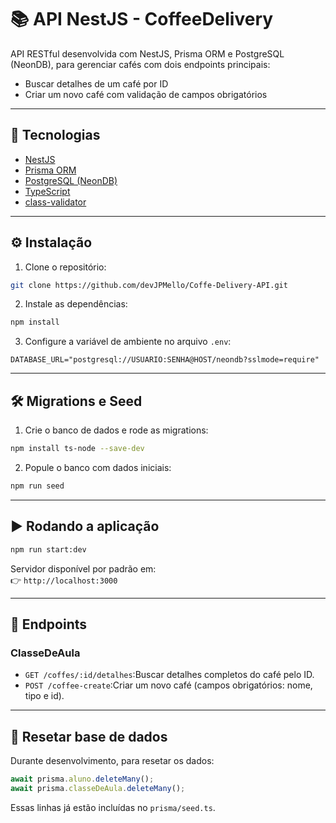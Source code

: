 # 📚 API NestJS - CoffeeDelivery

API RESTful desenvolvida com NestJS, Prisma ORM e PostgreSQL (NeonDB), para gerenciar cafés com dois endpoints principais:

- Buscar detalhes de um café por ID  
- Criar um novo café com validação de campos obrigatórios
---

## 🚀 Tecnologias

- [NestJS](https://nestjs.com/)
- [Prisma ORM](https://www.prisma.io/)
- [PostgreSQL (NeonDB)](https://neon.tech/)
- [TypeScript](https://www.typescriptlang.org/)
- [class-validator](https://github.com/typestack/class-validator)

---

## ⚙️ Instalação

1. Clone o repositório:

```bash
git clone https://github.com/devJPMello/Coffe-Delivery-API.git
```

2. Instale as dependências:

```bash
npm install
```

3. Configure a variável de ambiente no arquivo `.env`:

```
DATABASE_URL="postgresql://USUARIO:SENHA@HOST/neondb?sslmode=require"
```

---

## 🛠️ Migrations e Seed

1. Crie o banco de dados e rode as migrations:

```bash
npm install ts-node --save-dev
```

2. Popule o banco com dados iniciais:

```bash
npm run seed
```

---

## ▶️ Rodando a aplicação

```bash
npm run start:dev
```

Servidor disponível por padrão em:  
👉 `http://localhost:3000`

---

## 📌 Endpoints

### ClasseDeAula

- `GET /coffes/:id/detalhes`:Buscar detalhes completos do café pelo ID.
- `POST /coffee-create`:Criar um novo café (campos obrigatórios: nome, tipo e id).
---

## 🧼 Resetar base de dados

Durante desenvolvimento, para resetar os dados:

```ts
await prisma.aluno.deleteMany();
await prisma.classeDeAula.deleteMany();
```

Essas linhas já estão incluídas no `prisma/seed.ts`.
